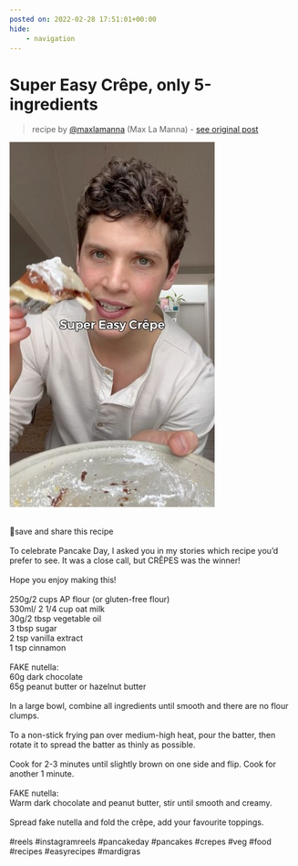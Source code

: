 ```yaml
---
posted on: 2022-02-28 17:51:01+00:00
hide:
    - navigation
---
```


# Super Easy Crêpe, only 5-ingredients  

> recipe by [@maxlamanna](https://www.instagram.com/maxlamanna/) 
(Max La Manna) - [see original post](https://instagram.com/p/Cah6TDEvbD_)

![](../img/maxlamanna_28-02-2022_1702.png)

\
🥞save and share this recipe \
\
To celebrate Pancake Day, I asked you in my stories which recipe you’d prefer to see. It was a close call, but CRÊPES was the winner!\
\
Hope you enjoy making this!\
\
250g/2 cups AP flour (or gluten-free flour)\
530ml/ 2 1/4 cup oat milk\
30g/2 tbsp vegetable oil\
3 tbsp sugar\
2 tsp vanilla extract\
1 tsp cinnamon\
\
FAKE nutella:\
60g dark chocolate\
65g peanut butter or hazelnut butter\
\
In a large bowl, combine all ingredients until smooth and there are no flour clumps. \
\
To a non-stick frying pan over medium-high heat, pour the batter, then rotate it to spread the batter as thinly as possible. \
\
Cook for 2-3 minutes until slightly brown on one side and flip. Cook for another 1 minute.\
\
FAKE nutella:\
Warm dark chocolate and peanut butter, stir until smooth and creamy. \
\
Spread fake nutella and fold the crêpe, add your favourite toppings. \
\
\#reels \#instagramreels \#pancakeday \#pancakes \#crepes \#veg \#food \#recipes \#easyrecipes \#mardigras 